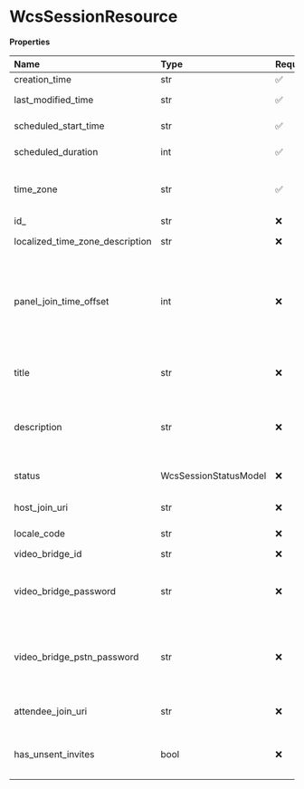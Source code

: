 # WcsSessionResource

**Properties**

| Name                            | Type                  | Required | Description                                                                                                                                                       |
| :------------------------------ | :-------------------- | :------- | :---------------------------------------------------------------------------------------------------------------------------------------------------------------- |
| creation_time                   | str                   | ✅       | Object creation time                                                                                                                                              |
| last_modified_time              | str                   | ✅       | Object last modification time                                                                                                                                     |
| scheduled_start_time            | str                   | ✅       | Session scheduled start time.                                                                                                                                     |
| scheduled_duration              | int                   | ✅       | The duration of the Session in seconds.                                                                                                                           |
| time_zone                       | str                   | ✅       | IANA-compatible time zone name (see https://www.iana.org/time-zones).                                                                                             |
| id\_                            | str                   | ❌       | Internal object ID                                                                                                                                                |
| localized_time_zone_description | str                   | ❌       | Localized time zone description.                                                                                                                                  |
| panel_join_time_offset          | int                   | ❌       | The time offset (positive, in seconds) indicating how much in advance (comparing to "scheduledStartTime") panel members should join for the pre-webinar team sync |
| title                           | str                   | ❌       | Session title. Can be left blank - then Webinar title should be used for presentation.                                                                            |
| description                     | str                   | ❌       | User-friendly description of the Session. Can be left blank - then Webinar title should be used for presentation.                                                 |
| status                          | WcsSessionStatusModel | ❌       | Session status (for the purposes of Configuration service)                                                                                                        |
| host_join_uri                   | str                   | ❌       | The URI to join the webinar as a host                                                                                                                             |
| locale_code                     | str                   | ❌       | Session locale code. Can't be blank or null                                                                                                                       |
| video_bridge_id                 | str                   | ❌       | The RCV bridge id                                                                                                                                                 |
| video_bridge_password           | str                   | ❌       | The RCV bridge password. Returned only if requested by Host/Co-host/Panelist and a password for the bridge is set.                                                |
| video_bridge_pstn_password      | str                   | ❌       | The RCV bridge PSTN password. Returned only if requested by Host/Co-host/Panelist and a PSTN password for the bridge is set.                                      |
| attendee_join_uri               | str                   | ❌       | The URI for attendees to join the Webinar (if it is a public webinar)                                                                                             |
| has_unsent_invites              | bool                  | ❌       | Calculated attribute indicating if there are any unsent/deferred invites to session participants                                                                  |

<!-- This file was generated by liblab | https://liblab.com/ -->
